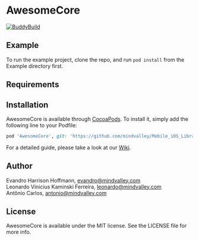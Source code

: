 # AwesomeCore

[![BuddyBuild](https://dashboard.buddybuild.com/api/statusImage?appID=59b012f697acdb000125b94e&branch=master&build=latest)](https://dashboard.buddybuild.com/apps/59b012f697acdb000125b94e/build/latest?branch=master)

## Example

To run the example project, clone the repo, and run `pod install` from the Example directory first.

## Requirements

## Installation

AwesomeCore is available through [CocoaPods](http://cocoapods.org). To install
it, simply add the following line to your Podfile:

```ruby
pod 'AwesomeCore', git: 'https://github.com/mindvalley/Mobile_iOS_Library_AwesomeCore.git', tag: '0.19.5'
```

For a detailed guide, please take a look at our [Wiki](https://github.com/mindvalley/Mobile_iOS_Library_AwesomeCore/wiki).

## Author

Evandro Harrison Hoffmann, evandro@mindvalley.com  
Leonardo Vinicius Kaminski Ferreira, leonardo@mindvalley.com  
Antônio Carlos, antonio@mindvalley.com

## License

AwesomeCore is available under the MIT license. See the LICENSE file for more info.

